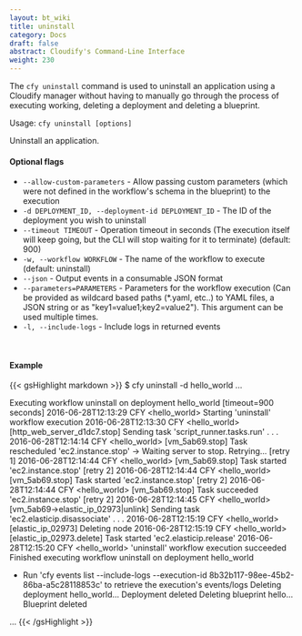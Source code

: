 ```yaml
---
layout: bt_wiki
title: uninstall
category: Docs
draft: false
abstract: Cloudify's Command-Line Interface
weight: 230
---
```


The `cfy uninstall` command is used to uninstall an application using a Cloudify manager without having to manually go through the process of executing working, deleting a deployment and deleting a blueprint.


Usage: `cfy uninstall [options]`

Uninstall an application.

#### Optional flags

*  `--allow-custom-parameters` -
                        Allow passing custom parameters (which were not
                        defined in the workflow's schema in the blueprint) to
                        the execution
*  `-d DEPLOYMENT_ID, --deployment-id DEPLOYMENT_ID` -
                        The ID of the deployment you wish to uninstall
*  `--timeout TIMEOUT` -     Operation timeout in seconds (The execution itself
                        will keep going, but the CLI will stop waiting for it
                        to terminate) (default: 900)
*  `-w, --workflow WORKFLOW` - 
                        The name of the workflow to execute (default:
                        uninstall)
*  `--json` -               Output events in a consumable JSON format
*  `--parameters=PARAMETERS` -
                        Parameters for the workflow execution (Can be provided
                        as wildcard based paths (*.yaml, etc..) to YAML files,
                        a JSON string or as "key1=value1;key2=value2"). This
                        argument can be used multiple times.
*  `-l, --include-logs` -    Include logs in returned events


&nbsp;
#### Example

{{< gsHighlight  markdown  >}}
$ cfy uninstall -d hello_world
...

Executing workflow uninstall on deployment hello_world [timeout=900 seconds]
2016-06-28T12:13:29 CFY <hello_world> Starting 'uninstall' workflow execution
2016-06-28T12:13:30 CFY <hello_world> [http_web_server_d1dc7.stop] Sending task 'script_runner.tasks.run'
.
.
.
2016-06-28T12:14:14 CFY <hello_world> [vm_5ab69.stop] Task rescheduled 'ec2.instance.stop' -> Waiting server to stop. Retrying... [retry 1]
2016-06-28T12:14:44 CFY <hello_world> [vm_5ab69.stop] Task started 'ec2.instance.stop' [retry 2]
2016-06-28T12:14:44 CFY <hello_world> [vm_5ab69.stop] Task started 'ec2.instance.stop' [retry 2]
2016-06-28T12:14:44 CFY <hello_world> [vm_5ab69.stop] Task succeeded 'ec2.instance.stop' [retry 2]
2016-06-28T12:14:45 CFY <hello_world> [vm_5ab69->elastic_ip_02973|unlink] Sending task 'ec2.elasticip.disassociate'
.
.
.
2016-06-28T12:15:19 CFY <hello_world> [elastic_ip_02973] Deleting node
2016-06-28T12:15:19 CFY <hello_world> [elastic_ip_02973.delete] Task started 'ec2.elasticip.release'
2016-06-28T12:15:20 CFY <hello_world> 'uninstall' workflow execution succeeded
Finished executing workflow uninstall on deployment hello_world
* Run 'cfy events list --include-logs --execution-id 8b32b117-98ee-45b2-86ba-a5c28118853c' to retrieve the execution's events/logs
Deleting deployment hello_world...
Deployment deleted
Deleting blueprint hello...
Blueprint deleted

...
{{< /gsHighlight >}}